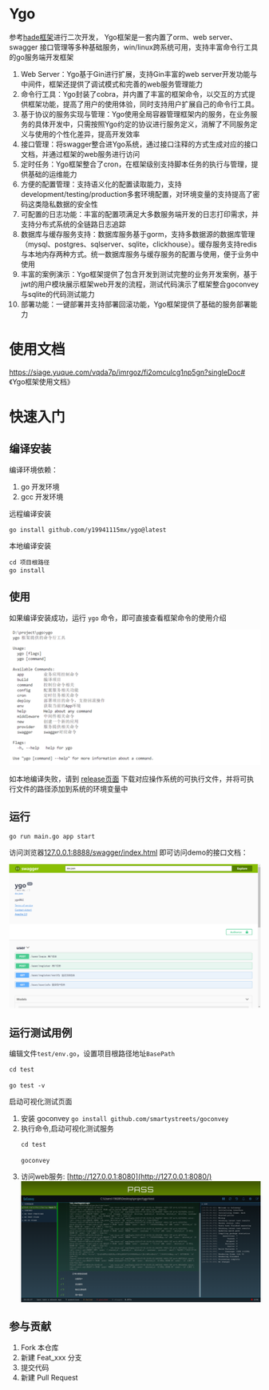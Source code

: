 # Ygo

参考[hade框架](http://hade.funaio.cn)进行二次开发， Ygo框架是一套内置了orm、web server、swagger
接口管理等多种基础服务，win/linux跨系统可用，支持丰富命令行工具的go服务端开发框架

1. Web Server：Ygo基于Gin进行扩展，支持Gin丰富的web server开发功能与中间件，框架还提供了调试模式和完善的web服务管理能力
2. 命令行工具：Ygo封装了cobra，并内置了丰富的框架命令，以交互的方式提供框架功能，提高了用户的使用体验，同时支持用户扩展自己的命令行工具。
3. 基于协议的服务实现与管理：Ygo使用全局容器管理框架内的服务，在业务服务的具体开发中，只需按照Ygo约定的协议进行服务定义，消解了不同服务定义与使用的个性化差异，提高开发效率
4. 接口管理：将swagger整合进Ygo系统，通过接口注释的方式生成对应的接口文档，并通过框架的web服务进行访问
5. 定时任务：Ygo框架整合了cron，在框架级别支持脚本任务的执行与管理，提供基础的运维能力
6. 方便的配置管理：支持语义化的配置读取能力，支持development/testing/production多套环境配置，对环境变量的支持提高了密码这类隐私数据的安全性
7. 可配置的日志功能：丰富的配置项满足大多数服务端开发的日志打印需求，并支持分布式系统的全链路日志追踪
8. 数据库与缓存服务支持：数据库服务基于gorm，支持多数据源的数据库管理（mysql、postgres、sqlserver、sqlite，clickhouse）。缓存服务支持redis与本地内存两种方式。统一数据库服务与缓存服务的配置与使用，便于业务中使用
9. 丰富的案例演示：Ygo框架提供了包含开发到测试完整的业务开发案例，基于jwt的用户模块展示框架web开发的流程，测试代码演示了框架整合goconvey与sqlite的代码测试能力
10. 部署功能：一键部署并支持部署回滚功能，Ygo框架提供了基础的服务部署能力

# 使用文档

https://siage.yuque.com/vqda7p/imrgoz/fi2omculcg1np5gn?singleDoc# 《Ygo框架使用文档》

# 快速入门

## 编译安装

编译环境依赖：
1. go 开发环境
2. gcc 开发环境

远程编译安装
```
go install github.com/y19941115mx/ygo@latest 
```

本地编译安装
```
cd 项目根路径
go install
```
## 使用

如果编译安装成功，运行 `ygo` 命令，即可直接查看框架命令的使用介绍

![](framework/doc/demo1.png)

如本地编译失败，请到 [release页面](https://github.com/y19941115mx/ygo/releases) 下载对应操作系统的可执行文件，并将可执行文件的路径添加到系统的环境变量中

## 运行

```
go run main.go app start
```
访问浏览器[127.0.0.1:8888/swagger/index.html](127.0.0.1:8888/swagger/index.html) 即可访问demo的接口文档：

![](framework/doc/demo2.png)

## 运行测试用例

编辑文件`test/env.go`，设置项目根路径地址`BasePath`

```
cd test

go test -v
```

启动可视化测试页面
1. 安装 goconvey 
   `go install github.com/smartystreets/goconvey`
2. 执行命令,启动可视化测试服务
    ```
    cd test

    goconvey
    ```
3. 访问web服务:
   [http://127.0.0.1:8080](http://127.0.0.1:8080/)
![](framework/doc/demo3.png)

## 参与贡献

1.  Fork 本仓库
2.  新建 Feat_xxx 分支
3.  提交代码
4.  新建 Pull Request

